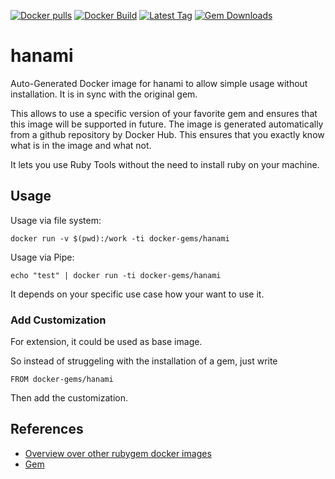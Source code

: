 [![Docker pulls](https://img.shields.io/docker/pulls/rubygem/hanami.svg)](https://hub.docker.com/r/rubygem/hanami/)
[![Docker Build](https://img.shields.io/docker/automated/rubygem/hanami.svg)](https://hub.docker.com/r/rubygem/hanami/)
[![Latest Tag](https://img.shields.io/github/tag/docker-rubygem/hanami.svg)](https://hub.docker.com/r/rubygem/hanami/)
[![Gem Downloads](https://img.shields.io/gem/dt/hanami.svg)](https://rubygems.org/gems/hanami/)
# hanami

Auto-Generated Docker image for hanami to allow simple usage without installation.
It is in sync with the original gem.

This allows to use a specific version of your favorite gem and ensures that this image will be supported in future.
The image is generated automatically from a github repository by Docker Hub.
This ensures that you exactly know what is in the image and what not.

It lets you use Ruby Tools without the need to install ruby on your machine.

## Usage

Usage via file system:

`docker run -v $(pwd):/work -ti docker-gems/hanami`

Usage via Pipe:

`echo "test" | docker run -ti docker-gems/hanami`

It depends on your specific use case how your want to use it.

### Add Customization

For extension, it could be used as base image.

So instead of struggeling with the installation of a gem, just write

`FROM docker-gems/hanami`

Then add the customization.

## References

 - [Overview over other rubygem docker images](https://github.com/thinkbot/docker-rubygem)
 - [Gem](https://rubygems.org/gems/hanami/)
